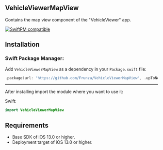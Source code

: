 VehicleViewerMapView
---------------
Contains the map view component of the "VehicleViewer" app.

[![SwiftPM compatible](https://img.shields.io/badge/SwiftPM-Compatible-brightgreen)](https://swift.org/package-manager)

Installation
--------------

### Swift Package Manager:

Add `VehicleViewerMapView` as a dependency in your `Package.swift` file:

```swift
.package(url: "https://github.com/Frunza/VehicleViewerMapView", .upToNextMajor(from: "0.0.1"))
```

-------
After installing import the module where you want to use it:

Swift:

```swift
import VehicleViewerMapView
```

Requirements
------------

- Base SDK of iOS 13.0 or higher.
- Deployment target of iOS 13.0 or higher.
